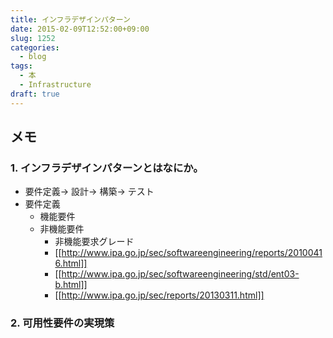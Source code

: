 ```yaml
---
title: インフラデザインパターン
date: 2015-02-09T12:52:00+09:00
slug: 1252
categories:
  - blog
tags:
  - 本
  - Infrastructure
draft: true
---
```


## メモ
### 1. インフラデザインパターンとはなにか。
- 要件定義→ 設計→ 構築→ テスト
- 要件定義
  - 機能要件
  - 非機能要件
    + 非機能要求グレード
    + [[http://www.ipa.go.jp/sec/softwareengineering/reports/20100416.html]]
    + [[http://www.ipa.go.jp/sec/softwareengineering/std/ent03-b.html]]
    + [[http://www.ipa.go.jp/sec/reports/20130311.html]]

### 2. 可用性要件の実現策

